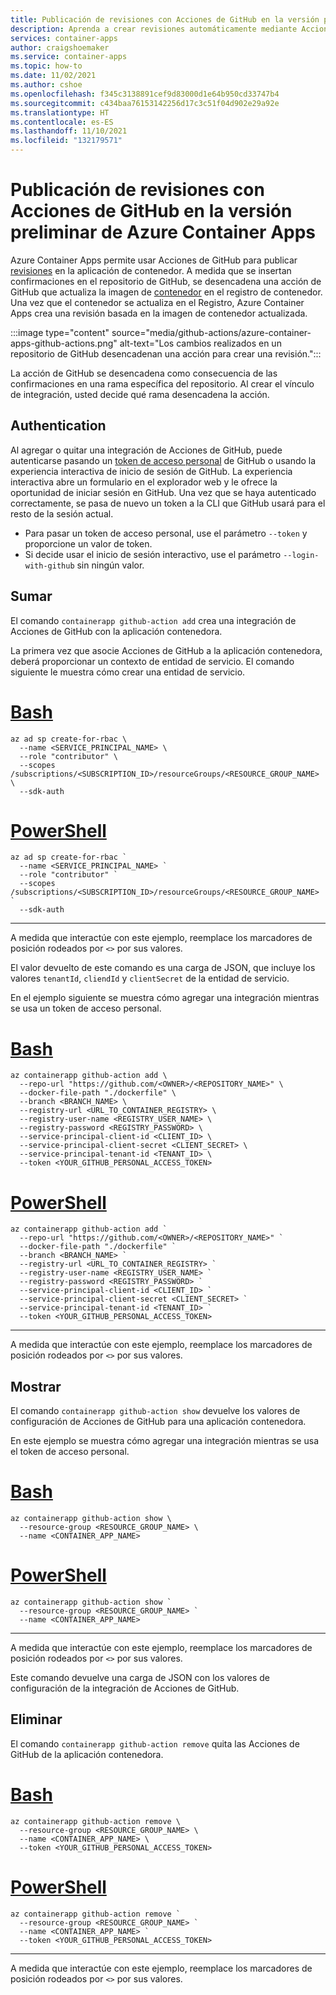 ```yaml
---
title: Publicación de revisiones con Acciones de GitHub en la versión preliminar de Azure Container Apps
description: Aprenda a crear revisiones automáticamente mediante Acciones de GitHub en la versión preliminar de Azure Container Apps
services: container-apps
author: craigshoemaker
ms.service: container-apps
ms.topic: how-to
ms.date: 11/02/2021
ms.author: cshoe
ms.openlocfilehash: f345c3138891cef9d83000d1e64b950cd33747b4
ms.sourcegitcommit: c434baa76153142256d17c3c51f04d902e29a92e
ms.translationtype: HT
ms.contentlocale: es-ES
ms.lasthandoff: 11/10/2021
ms.locfileid: "132179571"
---
```

# <a name="publish-revisions-with-github-actions-in-azure-container-apps-preview"></a>Publicación de revisiones con Acciones de GitHub en la versión preliminar de Azure Container Apps

Azure Container Apps permite usar Acciones de GitHub para publicar [revisiones](revisions.md) en la aplicación de contenedor. A medida que se insertan confirmaciones en el repositorio de GitHub, se desencadena una acción de GitHub que actualiza la imagen de [contenedor](containers.md) en el registro de contenedor. Una vez que el contenedor se actualiza en el Registro, Azure Container Apps crea una revisión basada en la imagen de contenedor actualizada.

:::image type="content" source="media/github-actions/azure-container-apps-github-actions.png" alt-text="Los cambios realizados en un repositorio de GitHub desencadenan una acción para crear una revisión.":::

La acción de GitHub se desencadena como consecuencia de las confirmaciones en una rama específica del repositorio. Al crear el vínculo de integración, usted decide qué rama desencadena la acción.

## <a name="authentication"></a>Authentication

Al agregar o quitar una integración de Acciones de GitHub, puede autenticarse pasando un [token de acceso personal](https://docs.github.com/authentication/keeping-your-account-and-data-secure/creating-a-personal-access-token) de GitHub o usando la experiencia interactiva de inicio de sesión de GitHub. La experiencia interactiva abre un formulario en el explorador web y le ofrece la oportunidad de iniciar sesión en GitHub. Una vez que se haya autenticado correctamente, se pasa de nuevo un token a la CLI que GitHub usará para el resto de la sesión actual.

- Para pasar un token de acceso personal, use el parámetro `--token` y proporcione un valor de token.
- Si decide usar el inicio de sesión interactivo, use el parámetro `--login-with-github` sin ningún valor.

## <a name="add"></a>Sumar

El comando `containerapp github-action add` crea una integración de Acciones de GitHub con la aplicación contenedora.

La primera vez que asocie Acciones de GitHub a la aplicación contenedora, deberá proporcionar un contexto de entidad de servicio. El comando siguiente le muestra cómo crear una entidad de servicio.

# <a name="bash"></a>[Bash](#tab/bash)

```azurecli
az ad sp create-for-rbac \
  --name <SERVICE_PRINCIPAL_NAME> \
  --role "contributor" \
  --scopes /subscriptions/<SUBSCRIPTION_ID>/resourceGroups/<RESOURCE_GROUP_NAME> \
  --sdk-auth
```

# <a name="powershell"></a>[PowerShell](#tab/powershell)

```azurecli
az ad sp create-for-rbac `
  --name <SERVICE_PRINCIPAL_NAME> `
  --role "contributor" `
  --scopes /subscriptions/<SUBSCRIPTION_ID>/resourceGroups/<RESOURCE_GROUP_NAME> `
  --sdk-auth
```

---

A medida que interactúe con este ejemplo, reemplace los marcadores de posición rodeados por `<>` por sus valores.

El valor devuelto de este comando es una carga de JSON, que incluye los valores `tenantId`, `cliendId` y `clientSecret` de la entidad de servicio.

En el ejemplo siguiente se muestra cómo agregar una integración mientras se usa un token de acceso personal.

# <a name="bash"></a>[Bash](#tab/bash)

```azurecli
az containerapp github-action add \
  --repo-url "https://github.com/<OWNER>/<REPOSITORY_NAME>" \
  --docker-file-path "./dockerfile" \
  --branch <BRANCH_NAME> \
  --registry-url <URL_TO_CONTAINER_REGISTRY> \
  --registry-user-name <REGISTRY_USER_NAME> \
  --registry-password <REGISTRY_PASSWORD> \
  --service-principal-client-id <CLIENT_ID> \
  --service-principal-client-secret <CLIENT_SECRET> \
  --service-principal-tenant-id <TENANT_ID> \
  --token <YOUR_GITHUB_PERSONAL_ACCESS_TOKEN>
```

# <a name="powershell"></a>[PowerShell](#tab/powershell)

```azurecli
az containerapp github-action add `
  --repo-url "https://github.com/<OWNER>/<REPOSITORY_NAME>" `
  --docker-file-path "./dockerfile" `
  --branch <BRANCH_NAME> `
  --registry-url <URL_TO_CONTAINER_REGISTRY> `
  --registry-user-name <REGISTRY_USER_NAME> `
  --registry-password <REGISTRY_PASSWORD> `
  --service-principal-client-id <CLIENT_ID> `
  --service-principal-client-secret <CLIENT_SECRET> `
  --service-principal-tenant-id <TENANT_ID> `
  --token <YOUR_GITHUB_PERSONAL_ACCESS_TOKEN>
```

---

A medida que interactúe con este ejemplo, reemplace los marcadores de posición rodeados por `<>` por sus valores.

## <a name="show"></a>Mostrar

El comando `containerapp github-action show` devuelve los valores de configuración de Acciones de GitHub para una aplicación contenedora.

En este ejemplo se muestra cómo agregar una integración mientras se usa el token de acceso personal.

# <a name="bash"></a>[Bash](#tab/bash)

```azurecli
az containerapp github-action show \
  --resource-group <RESOURCE_GROUP_NAME> \
  --name <CONTAINER_APP_NAME>
```

# <a name="powershell"></a>[PowerShell](#tab/powershell)

```azurecli
az containerapp github-action show `
  --resource-group <RESOURCE_GROUP_NAME> `
  --name <CONTAINER_APP_NAME>
```

---

A medida que interactúe con este ejemplo, reemplace los marcadores de posición rodeados por `<>` por sus valores.

Este comando devuelve una carga de JSON con los valores de configuración de la integración de Acciones de GitHub.

## <a name="delete"></a>Eliminar

El comando `containerapp github-action remove` quita las Acciones de GitHub de la aplicación contenedora.

# <a name="bash"></a>[Bash](#tab/bash)

```azurecli
az containerapp github-action remove \
  --resource-group <RESOURCE_GROUP_NAME> \
  --name <CONTAINER_APP_NAME> \
  --token <YOUR_GITHUB_PERSONAL_ACCESS_TOKEN>
```

# <a name="powershell"></a>[PowerShell](#tab/powershell)

```azurecli
az containerapp github-action remove `
  --resource-group <RESOURCE_GROUP_NAME> `
  --name <CONTAINER_APP_NAME> `
  --token <YOUR_GITHUB_PERSONAL_ACCESS_TOKEN>
```

---

A medida que interactúe con este ejemplo, reemplace los marcadores de posición rodeados por `<>` por sus valores.
